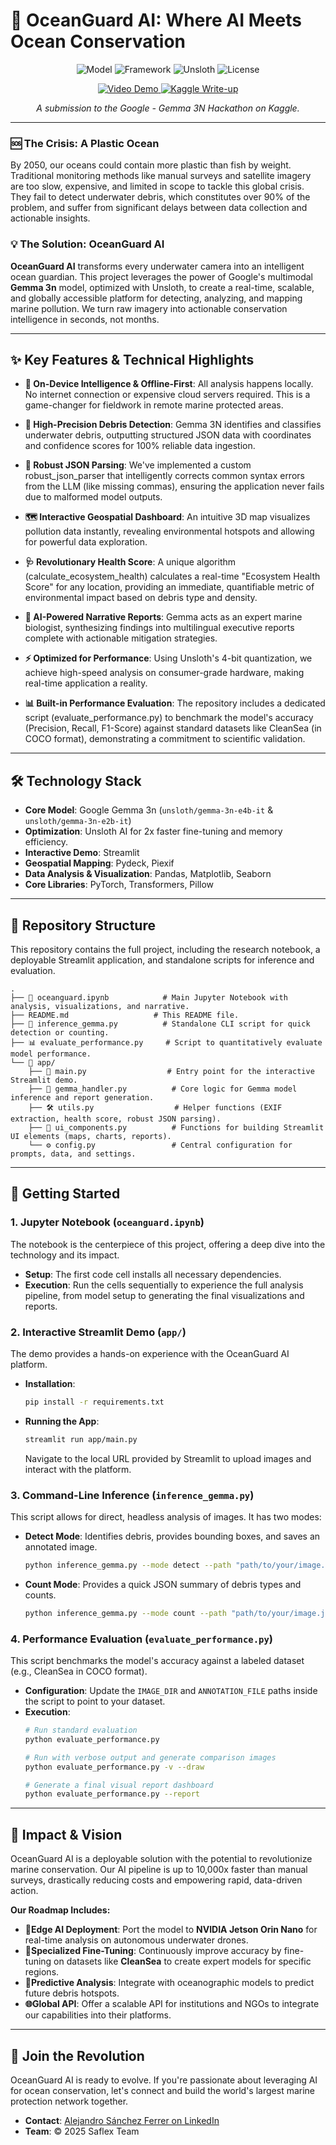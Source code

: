 # 🌊 OceanGuard AI: Where AI Meets Ocean Conservation

<p align="center">
  <img src="https://img.shields.io/badge/Model-Gemma%203n-blue?style=for-the-badge&logo=google-gemini" alt="Model">
  <img src="https://img.shields.io/badge/Framework-Streamlit-red?style=for-the-badge&logo=streamlit" alt="Framework">
  <img src="https://img.shields.io/badge/Optimized%20by-Unsloth-green?style=for-the-badge" alt="Unsloth">
  <img src="https://img.shields.io/badge/License-MIT-yellow?style=for-the-badge" alt="License">
</p>

<p align="center">
<a href="https://youtu.be/4YRmgjpFcSI">
<img src="https://img.shields.io/badge/YouTube-red?style=for-the-badge&logo=youtube&logoColor=white" alt="Video Demo">
</a>
<a href="">
<img src="https://img.shields.io/badge/Kaggle-20BEFF?style=for-the-badge&logo=Kaggle&logoColor=white" alt="Kaggle Write-up">
</a>

<p align="center">
<em>A submission to the Google - Gemma 3N Hackathon on Kaggle.</em>
</p>

---

### 🆘 The Crisis: A Plastic Ocean

By 2050, our oceans could contain more plastic than fish by weight. Traditional monitoring methods like manual surveys and satellite imagery are too slow, expensive, and limited in scope to tackle this global crisis. They fail to detect underwater debris, which constitutes over 90% of the problem, and suffer from significant delays between data collection and actionable insights.

### 💡 The Solution: OceanGuard AI

**OceanGuard AI** transforms every underwater camera into an intelligent ocean guardian. This project leverages the power of Google's multimodal **Gemma 3n** model, optimized with Unsloth, to create a real-time, scalable, and globally accessible platform for detecting, analyzing, and mapping marine pollution. We turn raw imagery into actionable conservation intelligence in seconds, not months.

---

## ✨ Key Features & Technical Highlights

- **🧠 On-Device Intelligence & Offline-First**: All analysis happens locally. No internet connection or expensive cloud servers required. This is a game-changer for fieldwork in remote marine protected areas.

- **🎯 High-Precision Debris Detection**: Gemma 3N identifies and classifies underwater debris, outputting structured JSON data with coordinates and confidence scores for 100% reliable data ingestion.
- **🔧 Robust JSON Parsing**: We've implemented a custom robust_json_parser that intelligently corrects common syntax errors from the LLM (like missing commas), ensuring the application never fails due to malformed model outputs.
- **🗺️ Interactive Geospatial Dashboard**: An intuitive 3D map visualizes pollution data instantly, revealing environmental hotspots and allowing for powerful data exploration.
- **🩺 Revolutionary Health Score**: A unique algorithm (calculate_ecosystem_health) calculates a real-time "Ecosystem Health Score" for any location, providing an immediate, quantifiable metric of environmental impact based on debris type and density.
- **📜 AI-Powered Narrative Reports**: Gemma acts as an expert marine biologist, synthesizing findings into multilingual executive reports complete with actionable mitigation strategies.
- **⚡ Optimized for Performance**: Using Unsloth's 4-bit quantization, we achieve high-speed analysis on consumer-grade hardware, making real-time application a reality.

- **📊 Built-in Performance Evaluation**: The repository includes a dedicated script (evaluate_performance.py) to benchmark the model's accuracy (Precision, Recall, F1-Score) against standard datasets like CleanSea (in COCO format), demonstrating a commitment to scientific validation.

---

## 🛠️ Technology Stack

-   **Core Model**: Google Gemma 3n (`unsloth/gemma-3n-e4b-it` & `unsloth/gemma-3n-e2b-it`)
-   **Optimization**: Unsloth AI for 2x faster fine-tuning and memory efficiency.
-   **Interactive Demo**: Streamlit
-   **Geospatial Mapping**: Pydeck, Piexif
-   **Data Analysis & Visualization**: Pandas, Matplotlib, Seaborn
-   **Core Libraries**: PyTorch, Transformers, Pillow

---

## 📂 Repository Structure

This repository contains the full project, including the research notebook, a deployable Streamlit application, and standalone scripts for inference and evaluation.

```
.
├── 📄 oceanguard.ipynb            # Main Jupyter Notebook with analysis, visualizations, and narrative.
├── README.md                   # This README file.
├── 📜 inference_gemma.py          # Standalone CLI script for quick detection or counting.
├── 📊 evaluate_performance.py     # Script to quantitatively evaluate model performance.
└── 📁 app/
    ├── 🚀 main.py                  # Entry point for the interactive Streamlit demo.
    ├── 🤖 gemma_handler.py          # Core logic for Gemma model inference and report generation.
    ├── 🛠️ utils.py                  # Helper functions (EXIF extraction, health score, robust JSON parsing).
    ├── 🎨 ui_components.py          # Functions for building Streamlit UI elements (maps, charts, reports).
    └── ⚙️ config.py                 # Central configuration for prompts, data, and settings.
```

---

## 🏁 Getting Started

### 1. Jupyter Notebook (`oceanguard.ipynb`)

The notebook is the centerpiece of this project, offering a deep dive into the technology and its impact.

-   **Setup**: The first code cell installs all necessary dependencies.
-   **Execution**: Run the cells sequentially to experience the full analysis pipeline, from model setup to generating the final visualizations and reports.

### 2. Interactive Streamlit Demo (`app/`)

The demo provides a hands-on experience with the OceanGuard AI platform.

-   **Installation**:
    ```bash
    pip install -r requirements.txt
    ```
-   **Running the App**:
    ```bash
    streamlit run app/main.py
    ```
    Navigate to the local URL provided by Streamlit to upload images and interact with the platform.

### 3. Command-Line Inference (`inference_gemma.py`)

This script allows for direct, headless analysis of images. It has two modes:

-   **Detect Mode**: Identifies debris, provides bounding boxes, and saves an annotated image.
    ```bash
    python inference_gemma.py --mode detect --path "path/to/your/image.jpg"
    ```
-   **Count Mode**: Provides a quick JSON summary of debris types and counts.
    ```bash
    python inference_gemma.py --mode count --path "path/to/your/image.jpg"
    ```

### 4. Performance Evaluation (`evaluate_performance.py`)

This script benchmarks the model's accuracy against a labeled dataset (e.g., CleanSea in COCO format).

-   **Configuration**: Update the `IMAGE_DIR` and `ANNOTATION_FILE` paths inside the script to point to your dataset.
-   **Execution**:
    ```bash
    # Run standard evaluation
    python evaluate_performance.py

    # Run with verbose output and generate comparison images
    python evaluate_performance.py -v --draw

    # Generate a final visual report dashboard
    python evaluate_performance.py --report
    ```

---

## 🔮 Impact & Vision

OceanGuard AI is a deployable solution with the potential to revolutionize marine conservation. Our AI pipeline is up to 10,000x faster than manual surveys, drastically reducing costs and empowering rapid, data-driven action.

**Our Roadmap Includes:**
- **🤖Edge AI Deployment**: Port the model to **NVIDIA Jetson Orin Nano** for real-time analysis on autonomous underwater drones.
- **🎯Specialized Fine-Tuning**: Continuously improve accuracy by fine-tuning on datasets like **CleanSea** to create expert models for specific regions.
- **🌊Predictive Analysis**: Integrate with oceanographic models to predict future debris hotspots.
- **🌐Global API**: Offer a scalable API for institutions and NGOs to integrate our capabilities into their platforms.

---

## 🤝 Join the Revolution

OceanGuard AI is ready to evolve. If you're passionate about leveraging AI for ocean conservation, let's connect and build the world's largest marine protection network together.

-   **Contact**: [Alejandro Sánchez Ferrer on LinkedIn](https://www.linkedin.com/in/alejandro-sanchez-ferrer/)
-   **Team**: © 2025 Saflex Team